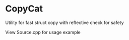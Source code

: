 # CopyCat
Utility for fast struct copy with reflective check for safety

View Source.cpp for usage example
